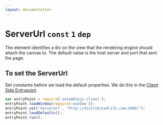 ```yaml
---
layout: documentation
---
```


# ServerUrl `const` `1` `dep`

The element identifies a div on the view that the rendering engine should attach the canvas to. The default value is the host server and port that sent the page.

## To set the ServerUrl
Set constants before we load the default properties. We do this in the [Client Side Entrypoint](/docs/guides/client-side-entrypoint.html).

~~~javascript
var entryPoint = require('ensemblejs-client');
entryPoint.loadWindow(require('window'));
entryPoint.set('ServerUrl', "http://distributedlife.com:3000/");
entryPoint.loadDefaults();
entryPoint.run();
~~~